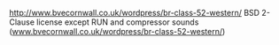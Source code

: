 http://www.bvecornwall.co.uk/wordpress/br-class-52-western/
BSD 2-Clause license except RUN and compressor sounds (www.bvecornwall.co.uk/wordpress/br-class-52-western/)